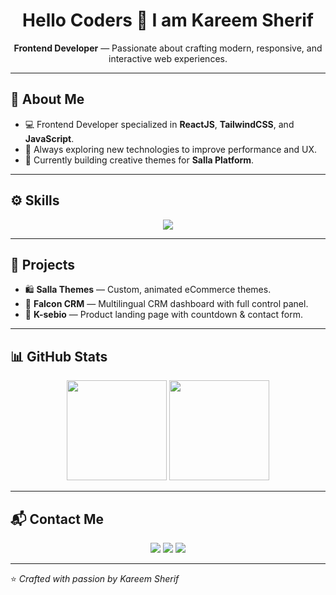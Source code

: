 <!-- README.md -->

<h1 align="center">Hello Coders 👋 I am Kareem Sherif</h1>

<p align="center">
  <b>Frontend Developer</b> — Passionate about crafting modern, responsive, and interactive web experiences.
</p>

---

## 🧠 About Me
- 💻 Frontend Developer specialized in **ReactJS**, **TailwindCSS**, and **JavaScript**.  
- 🚀 Always exploring new technologies to improve performance and UX.  
- 🎯 Currently building creative themes for **Salla Platform**.  

---

## ⚙️ Skills
<p align="center">
  <img src="https://skillicons.dev/icons?i=html,css,js,bootstrap,react,tailwind,git,github,vscode,figma" />
</p>

---

## 🧩 Projects
- 🛍️ **Salla Themes** — Custom, animated eCommerce themes.  
- 💼 **Falcon CRM** — Multilingual CRM dashboard with full control panel.  
- 🎨 **K-sebio** — Product landing page with countdown & contact form.  

---

## 📊 GitHub Stats
<p align="center">
  <img src="https://github-readme-stats.vercel.app/api?username=kareemsherif&show_icons=true&theme=radical" height="160" />
  <img src="https://github-readme-stats.vercel.app/api/top-langs/?username=kareemsherif&layout=compact&theme=radical" height="160" />
</p>

---

## 📬 Contact Me
<p align="center">
  <a href="mailto:kareemsherif.dev@gmail.com"><img src="https://img.shields.io/badge/Gmail-D14836?style=for-the-badge&logo=gmail&logoColor=white"></a>
  <a href="https://www.linkedin.com/in/kareemsherif"><img src="https://img.shields.io/badge/LinkedIn-0077b5?style=for-the-badge&logo=linkedin&logoColor=white"></a>
  <a href="https://github.com/kareemsherif"><img src="https://img.shields.io/badge/GitHub-171515?style=for-the-badge&logo=github&logoColor=white"></a>
</p>

---

⭐️ *Crafted with passion by Kareem Sherif*
